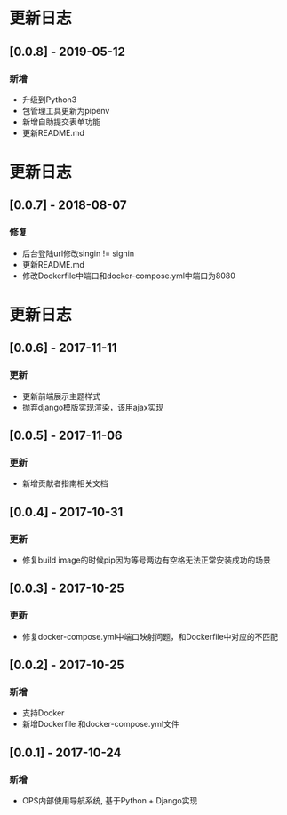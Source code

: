 # 更新日志

## [0.0.8] - 2019-05-12

### 新增

* 升级到Python3
* 包管理工具更新为pipenv
* 新增自助提交表单功能
* 更新README.md


# 更新日志

## [0.0.7] - 2018-08-07

### 修复

* 后台登陆url修改singin != signin
* 更新README.md
* 修改Dockerfile中端口和docker-compose.yml中端口为8080


# 更新日志

## [0.0.6] - 2017-11-11

### 更新

* 更新前端展示主题样式
* 抛弃django模版实现渲染，该用ajax实现


## [0.0.5] - 2017-11-06

### 更新

* 新增贡献者指南相关文档


## [0.0.4] - 2017-10-31

### 更新

* 修复build image的时候pip因为等号两边有空格无法正常安装成功的场景


## [0.0.3] - 2017-10-25

### 更新

* 修复docker-compose.yml中端口映射问题，和Dockerfile中对应的不匹配


## [0.0.2] - 2017-10-25

### 新增

* 支持Docker
* 新增Dockerfile 和docker-compose.yml文件


## [0.0.1] - 2017-10-24

### 新增

* OPS内部使用导航系统, 基于Python + Django实现

